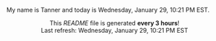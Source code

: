 My name is Tanner and today is Wednesday, January 29, 10:21 PM EST.

<p align="center">This <i>README</i> file is generated <b>every 3 hours</b>!</br>Last refresh: Wednesday, January 29, 10:21 PM EST<br /></p>

